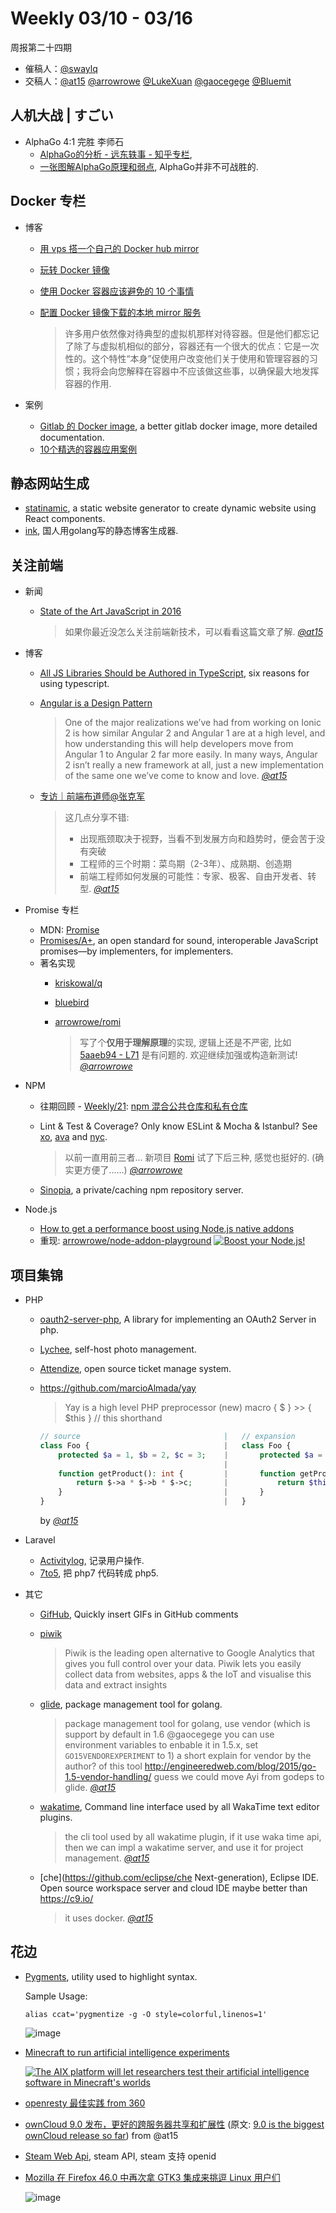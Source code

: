 # Weekly 03/10 - 03/16

周报第二十四期

- 催稿人：[@swaylq][gh-sway]
- 交稿人：[@at15][gh-at15] [@arrowrowe][gh-mie] [@LukeXuan][gh-luke] [@gaocegege][gh-cece] [@Bluemit][gh-lp]

[gh-at15]: https://github.com/at15
[gh-sway]: https://github.com/swaylq
[gh-mie]: https://github.com/arrowrowe
[gh-dou]: https://github.com/ComMouse
[gh-luke]: https://github.com/LukeXuan
[gh-cece]: https://github.com/gaocegege
[gh-tq]: https://github.com/tq5124
[gh-lp]: https://github.com/Bluemit
[h2bNn]: https://medium.com/@devlucky/how-to-get-a-performance-boost-using-node-js-native-addons-fd3a24719c85

## 人机大战 | すごい

- AlphaGo 4:1 完胜 李师石
  - [AlphaGo的分析 - 远东轶事 - 知乎专栏](http://zhuanlan.zhihu.com/yuandong/20607684),
  - [一张图解AlphaGo原理和弱点](https://mp.weixin.qq.com/s?__biz=MzA5ODUxOTA5Mg==&mid=403845767&idx=1&sn=178db5bb20c548cadf6da45fb6ae55d4&scene=2&srcid=0316XwEUp53evSS0uQQX7DJz&from=timeline&isappinstalled=0&uin=Mjg0MTQ2MTU0MA%3D%3D&key=710a5d99946419d9d7705d95933f7f6ce93021a734f7347effe6e9ab01ff1cc6cf534f9519098e40bf75eab37ebbf194&devicetype=iMac+MacBookPro11%2C1+OSX+OSX+10.11.3+build(15D21)&version=11020201&lang=zh_CN&pass_ticket=X2g4c%2FXgeK2uTnIMkNsbRkwVio%2Ble%2BSH%2BwF0XBHUhpa7ZDG2XT2GecQcejURX7uU), AlphaGo并非不可战胜的.
  
## Docker 专栏
  - 博客
    - [用 vps 搭一个自己的 Docker hub mirror](https://segmentfault.com/a/1190000002668708)
    - [玩转 Docker 镜像](http://www.csdn.net/article/2014-12-15/2823143-Docker-image)
    - [使用 Docker 容器应该避免的 10 个事情](http://mp.weixin.qq.com/s?__biz=MjM5NzM0MjcyMQ==&mid=402033815&idx=1&sn=1f6198787b5f299cc3c1c44f89f42258)
    - [配置 Docker 镜像下载的本地 mirror 服务](http://blog.csdn.net/yeasy/article/details/46916315)
      
      > 许多用户依然像对待典型的虚拟机那样对待容器。但是他们都忘记了除了与虚拟机相似的部分，容器还有一个很大的优点：它是一次性的。这个特性“本身”促使用户改变他们关于使用和管理容器的习惯；我将会向您解释在容器中不应该做这些事，以确保最大地发挥容器的作用. 

      
  - 案例
    - [Gitlab 的 Docker image](https://github.com/sameersbn/docker-gitlab), a better gitlab docker image, more detailed documentation.
    - [10个精选的容器应用案例](http://mp.weixin.qq.com/s?__biz=MjM5MzM3NjM4MA==&mid=406021651&idx=2&sn=b349ef1d517282d5d3d970f10c3e41a4&scene=2&srcid=0313n6WVG97c85Uy8xtNRAIx)  
    
## 静态网站生成
  - [statinamic](https://github.com/MoOx/statinamic), a static website generator to create dynamic website using React components.
  - [ink](https://github.com/InkProject/ink), 国人用golang写的静态博客生成器.
  
## 关注前端
  - 新闻
    - [State of the Art JavaScript in 2016](https://medium.com/javascript-and-opinions/state-of-the-art-javascript-in-2016-ab67fc68eb0b#.5m5vu7xmh)
    
      > 如果你最近没怎么关注前端新技术，可以看看这篇文章了解. _[@at15][gh-at15]_
  - 博客
    - [All JS Libraries Should be Authored in TypeScript](http://staltz.com/all-js-libraries-should-be-authored-in-typescript.html), six reasons for using typescript.
    - [Angular is a Design Pattern](http://blog.ionic.io/angular-is-a-design-pattern/)
      
      >  One of the major realizations we’ve had from working on Ionic 2 is how similar Angular 2 and Angular 1 are at a high level, and how understanding this will help developers move from Angular 1 to Angular 2 far more easily. In many ways, Angular 2 isn’t really a new framework at all, just a new implementation of the same one we’ve come to know and love. _[@at15][gh-at15]_
    - [专访｜前端布道师@张克军](http://mp.weixin.qq.com/s?__biz=MjM5MTA1MjAxMQ==&mid=402273083&idx=1&sn=590b94fe4976d3f428463d690e4385cb)
    
      > 这几点分享不错:
      >   - 出现瓶颈取决于视野，当看不到发展方向和趋势时，便会苦于没有突破
      >   - 工程师的三个时期：菜鸟期（2-3年）、成熟期、创造期
      >   - 前端工程师如何发展的可能性：专家、极客、自由开发者、转型. _[@at15][gh-at15]_ 
  - Promise 专栏
    - MDN: [Promise](https://developer.mozilla.org/en-US/docs/Web/JavaScript/Reference/Global_Objects/Promise)
    - [Promises/A+](https://promisesaplus.com/), an open standard for sound, interoperable JavaScript promises—by implementers, for implementers.
    - 著名实现
      - [kriskowal/q](https://github.com/kriskowal/q)
      - [bluebird](https://github.com/petkaantonov/bluebird)
      - [arrowrowe/romi](https://github.com/arrowrowe/romi)
      
        > 写了个**仅用于理解原理**的实现, 逻辑上还是不严密, 比如 [5aaeb94 - L71](https://github.com/arrowrowe/romi/blob/5aaeb94aab02c6299f1302ec7cbefb22c37f2c9f/index.js#L71) 是有问题的. 欢迎继续加强或构造新测试! _[@arrowrowe][gh-mie]_
  - NPM
    - 往期回顾 - [Weekly/21](https://github.com/dyweb/web-stuff/blob/master/weekly/2016/0224.md): [npm 混合公共仓库和私有仓库](https://breeswish.org/blog2016/02/16/npm-hybridize-public-and-private-repository)
    - Lint & Test & Coverage? Only know ESLint & Mocha & Istanbul? See [xo](https://www.npmjs.com/package/xo), [ava](https://www.npmjs.com/package/ava) and [nyc](https://www.npmjs.com/package/nyc).
      
      > 以前一直用前三者... 新项目 [Romi](https://github.com/arrowrowe/romi) 试了下后三种, 感觉也挺好的. (确实更方便了......) _[@arrowrowe][gh-mie]_
    - [Sinopia](https://github.com/rlidwka/sinopia), a private/caching npm repository server.
    
  - Node.js
    - [How to get a performance boost using Node.js native addons][h2bNn]
    - 重现: [arrowrowe/node-addon-playground](https://github.com/arrowrowe/node-addon-playground)
    [![Boost your Node.js!](https://cdn-images-1.medium.com/max/800/1*T5rMwM8edXuILUrew2YHxw.jpeg)][h2bNn]
    
## 项目集锦
  - PHP
    - [oauth2-server-php](https://github.com/bshaffer/oauth2-server-php), A library for implementing an OAuth2 Server in php.
    - [Lychee](https://github.com/electerious/Lychee), self-host photo management.
    - [Attendize](https://github.com/Attendize/Attendize), open source ticket manage system.
    - https://github.com/marcioAlmada/yay

      > Yay is a high level PHP preprocessor (new) 
      macro { $ } >> { $this } // this shorthand
      ````php
      // source                                |   // expansion
      class Foo {                              |   class Foo {
          protected $a = 1, $b = 2, $c = 3;    |       protected $a = 1, $b = 2, $c = 3;
                                               |        
          function getProduct(): int {         |       function getProduct(): int {
              return $->a * $->b * $->c;       |           return $this->a * $this->b *$this->c;
          }                                    |       }
      }                                        |   }
      ````
      by _[@at15][gh-at15]_ 
      
  - Laravel
    - [Activitylog](https://github.com/spatie/activitylog), 记录用户操作.
    - [7to5](https://github.com/spatie/7to5), 把 php7 代码转成 php5.
  - 其它
    - [GifHub](https://github.com/DrewML/GifHub), Quickly insert GIFs in GitHub comments
    - [piwik](https://github.com/piwik/piwik)
  
      > Piwik is the leading open alternative to Google Analytics that gives you full control over your data. Piwik lets you easily collect data from websites, apps & the IoT and visualise this data and extract insights
    - [glide](https://github.com/Masterminds/glide), package management tool for golang. 
  
      > package management tool for golang, use vendor (which is support by default in 1.6 @gaocegege you can use environment variables to enbable it  in 1.5.x, set `GO15VENDOREXPERIMENT` to 1)
      > a short explain for vendor by the author? of this tool http://engineeredweb.com/blog/2015/go-1.5-vendor-handling/ 
      > guess we could move Ayi from godeps to glide. _[@at15][gh-at15]_ 
    - [wakatime](https://github.com/wakatime/wakatime/tree/master/wakatime), Command line interface used by all WakaTime text editor plugins.
  
      > the cli tool used by all wakatime plugin, if it use waka time api, then we can impl a wakatime server, and use it for project management. _[@at15][gh-at15]_ 
    - [che](https://github.com/eclipse/che Next-generation), Eclipse IDE. Open source workspace server and cloud IDE maybe better than https://c9.io/
    
      > it uses docker. _[@at15][gh-at15]_
      
## 花边
  - [Pygments](https://pygments.org), utility used to highlight syntax.
    
    Sample Usage:
    
    `alias ccat='pygmentize -g -O style=colorful,linenos=1'`
    
    ![image](https://cloud.githubusercontent.com/assets/3363954/13743785/c743ddcc-ea1e-11e5-964f-286193331d5f.png)
    
  - [Minecraft to run artificial intelligence experiments](http://www.bbc.com/news/technology-35778288)

    [![The AIX platform will let researchers test their artificial intelligence software in Minecraft's worlds](http://ichef-1.bbci.co.uk/news/660/cpsprodpb/1675A/production/_88749919_1-1.jpg)](http://www.bbc.com/news/technology-35778288)
    
  - [openresty 最佳实践 from 360](https://moonbingbing.gitbooks.io/openresty-best-practices/content/index.html)
  - [ownCloud 9.0 发布，更好的跨服务器共享和扩展性](http://mp.weixin.qq.com/s?__biz=MjM5NjQ4MjYwMQ==&mid=408790628&idx=2&sn=e3b8135cf48c3d8cb851ed02ea533df8) (原文: [
    9.0 is the biggest ownCloud release so far](http://karlitschek.de/2016/03/9-0-is-the-biggest-owncloud-release-so-far/)) from @at15
  - [Steam Web Api](https://developer.valvesoftware.com/wiki/Steam_Web_API), steam API, steam 支持 openid
  - [Mozilla 在 Firefox 46.0 中再次拿 GTK3 集成来挑逗 Linux 用户们](http://mp.weixin.qq.com/s?__biz=MjM5NjQ4MjYwMQ==&mid=411995587&idx=1&sn=846028849a22c95af4549d7d03f61639&scene=0#wechat_redirect)

    ![image](https://cloud.githubusercontent.com/assets/5621298/13744799/3a427bfc-ea25-11e5-8846-04847f705ba0.png)
